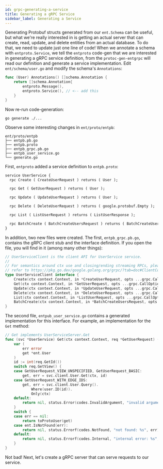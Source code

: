 ```yaml
---
id: grpc-generating-a-service
title: Generating a gRPC Service
sidebar_label: Generating a Service
---
```

Generating Protobuf structs generated from our `ent.Schema` can be useful, but what we're really interested in is getting an actual server that can create, read, update, and delete entities from an actual database. To do that, we need to update just one line of code! When we annotate a schema with `entproto.Service`, we tell the `entproto` code-gen that we are interested in generating a gRPC service definition, from the `protoc-gen-entgrpc` will read our definition and generate a service implementation. Edit `ent/schema/user.go` and modify the schema's `Annotations`:

```go title="ent/schema/user.go" {4}
func (User) Annotations() []schema.Annotation {
	return []schema.Annotation{
		entproto.Message(),
		entproto.Service(), // <-- add this
	}
}
```

Now re-run code-generation:

```console
go generate ./...
```

Observe some interesting changes in `ent/proto/entpb`:

```console
ent/proto/entpb
├── entpb.pb.go
├── entpb.proto
├── entpb_grpc.pb.go
├── entpb_user_service.go
└── generate.go
```

First, `entproto` added a service definition to `entpb.proto`:

```protobuf title="ent/proto/entpb/entpb.proto"
service UserService {
  rpc Create ( CreateUserRequest ) returns ( User );

  rpc Get ( GetUserRequest ) returns ( User );

  rpc Update ( UpdateUserRequest ) returns ( User );

  rpc Delete ( DeleteUserRequest ) returns ( google.protobuf.Empty );

  rpc List ( ListUserRequest ) returns ( ListUserResponse );

  rpc BatchCreate ( BatchCreateUsersRequest ) returns ( BatchCreateUsersResponse );
}
```

In addition, two new files were created. The first, `entpb_grpc.pb.go`, contains the gRPC client stub and the interface definition. If you open the file, you will find in it (among many other things):

```go title="ent/proto/entpb/entpb_grpc.pb.go"
// UserServiceClient is the client API for UserService service.
//
// For semantics around ctx use and closing/ending streaming RPCs, please
// refer to https://pkg.go.dev/google.golang.org/grpc/?tab=doc#ClientConn.NewStream.
type UserServiceClient interface {
	Create(ctx context.Context, in *CreateUserRequest, opts ...grpc.CallOption) (*User, error)
	Get(ctx context.Context, in *GetUserRequest, opts ...grpc.CallOption) (*User, error)
	Update(ctx context.Context, in *UpdateUserRequest, opts ...grpc.CallOption) (*User, error)
	Delete(ctx context.Context, in *DeleteUserRequest, opts ...grpc.CallOption) (*emptypb.Empty, error)
	List(ctx context.Context, in *ListUserRequest, opts ...grpc.CallOption) (*ListUserResponse, error)
	BatchCreate(ctx context.Context, in *BatchCreateUsersRequest, opts ...grpc.CallOption) (*BatchCreateUsersResponse, error)
}
```

The second file, `entpub_user_service.go` contains a generated implementation for this interface. For example, an implementation for the `Get` method:

```go title="ent/proto/entpb/entpb_user_service.go"
// Get implements UserServiceServer.Get
func (svc *UserService) Get(ctx context.Context, req *GetUserRequest) (*User, error) {
	var (
		err error
		get *ent.User
	)
	id := int(req.GetId())
	switch req.GetView() {
	case GetUserRequest_VIEW_UNSPECIFIED, GetUserRequest_BASIC:
		get, err = svc.client.User.Get(ctx, id)
	case GetUserRequest_WITH_EDGE_IDS:
		get, err = svc.client.User.Query().
			Where(user.ID(id)).
			Only(ctx)
	default:
		return nil, status.Error(codes.InvalidArgument, "invalid argument: unknown view")
	}
	switch {
	case err == nil:
		return toProtoUser(get)
	case ent.IsNotFound(err):
		return nil, status.Errorf(codes.NotFound, "not found: %s", err)
	default:
		return nil, status.Errorf(codes.Internal, "internal error: %s", err)
	}
}

```

Not bad! Next, let's create a gRPC server that can serve requests to our service.
